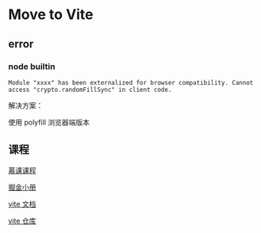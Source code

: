 # Move to Vite
## error
### node builtin
`Module "xxxx" has been externalized for browser compatibility. Cannot access "crypto.randomFillSync" in client code.`

解决方案：

使用 polyfill 浏览器端版本


## 课程

[慕课课程](https://coding.imooc.com/class/523.html)

[掘金小册](https://s.juejin.cn/ds/2dPSFtU/)

[vite 文档](https://vitejs.cn/)

[vite 仓库](https://github.com/vitejs/vite)
